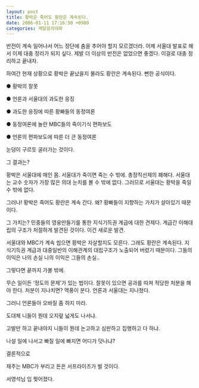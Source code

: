 ```yaml
---
layout: post
title: 황박은 죽어도 황란은 계속된다.
date: 2006-01-11 17:16:50 +0900
categories: 깨달음의대화
---
```


  
반전이 계속 일어나서 어느 장단에 춤을 추어야 할지 모르겠더라. 어제 서울대 발표로 해서 이제 대충 정리가 되지 싶다. 제발 더 이상의 반전은 없었으면 좋겠다. 이걸로 대충 정리하고 끝내자. 
  

  
하여간 현재 상황으로 황박은 끝났을지 몰라도 황란은 계속된다. 뻔한 공식이다. 
  

  
● 황박의 잘못 
  
● 언론과 서울대의 과도한 응징 
  
● 과도한 응징에 따른 황빠들의 동정여론 
  
● 동정여론에 놀란 MBC들의 죽이기식 편파보도 
  
● 언론의 편파보도에 따른 더 큰 동정여론 
  

  
눈덩이 구르듯 굴러가는 것이다. 
  
그 결과는? 
  

  

  
황박은 서울대에 매인 몸. 서울대가 죽이면 죽는 수 밖에. 총장직선제의 폐해다. 서울대는 교수 숫자가 가장 많은 의대 눈치를 볼 수 밖에 없다. 그러므로 서울대는 황박을 죽일 수 밖에 없다. 
  

  
그러나! 황박은 죽어도 황란은 계속 간다. 왜? 황빠들이 지향하는 가치가 살아있기 때문이다. 
  

  
그 가치는? 민중들의 영웅만들기를 통한 지식기득권 계급에 대한 견제다. 계급간 이해대립의 구조가 처절하게 발견된 것이다. 이건 새로운 발견. 
  

  
서울대와 MBC가 계속 씹으면 황박은 자살할지도 모른다. 그래도 황란은 계속된다. 지식기득권 계급과 대중일반의 이해관계의 대립구조가 노출되어 버렸기 때문이다. 그들의 이익은 나의 손실 나의 이익은 그들의 손실.. 
  

  
그렇다면 끝까지 가볼 밖에. 
  

  
무슨 일이든 ‘정도의 문제’가 있는 법이다. 잘못이 있으면 공과를 따져 적당한 처분을 해야 한다. 처분이 지나치면? 역풍이 분다. 언론과 서울대는 지나쳤다. 
  

  
그러니 언론들아 오바질 좀 하지 마라. 
  
도대체 니들이 뭔데 오지랖 넓게도 나서냐. 
  
고발만 하고 끝내야지 니들이 뭔데 논고하고 심판하고 집행하고 다 하냐. 
  
나설 일에 나서고 빠질 일에 빠지면 어디가 덧나냐? 
  

  

  
결론적으로
  
재주는 MBC가 부리고 돈은 서프라이즈가 벌 것이다. 
  
서영석님 입 찢어졌다.